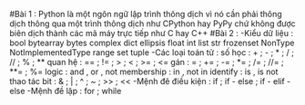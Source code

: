 #Bài 1 : Python là một ngôn ngữ lập trình thông dịch vì nó cần phải thông dịch thông qua một trình thông dịch như CPython hay PyPy chứ không được biên dịch thành các mã máy trực tiếp như C hay C++
#Bài 2 : 
-Kiểu dữ liệu : bool bytearray bytes complex dict ellipsis float int list str frozenset NonType NotImplementedType range set tuple
-Các loại toán tử : số học : + ; - ; * ; / ; // ; % ; **
                    quan hệ : == ; != ; > ; < ; >= ; <= 
                    gán : = ; += ; -= ; *= ; /= ; //= ; **= ; %=
                    logic : and , or , not
                    membership : in , not in
                    identify : is , is not
                    thao tác bit : & ; | ; ^ ; ~ ; >> ; <<
-Mệnh đê điều kiện : if ; if - else ; if - elif - else 
-Mệnh đề lặp : for ; while 
